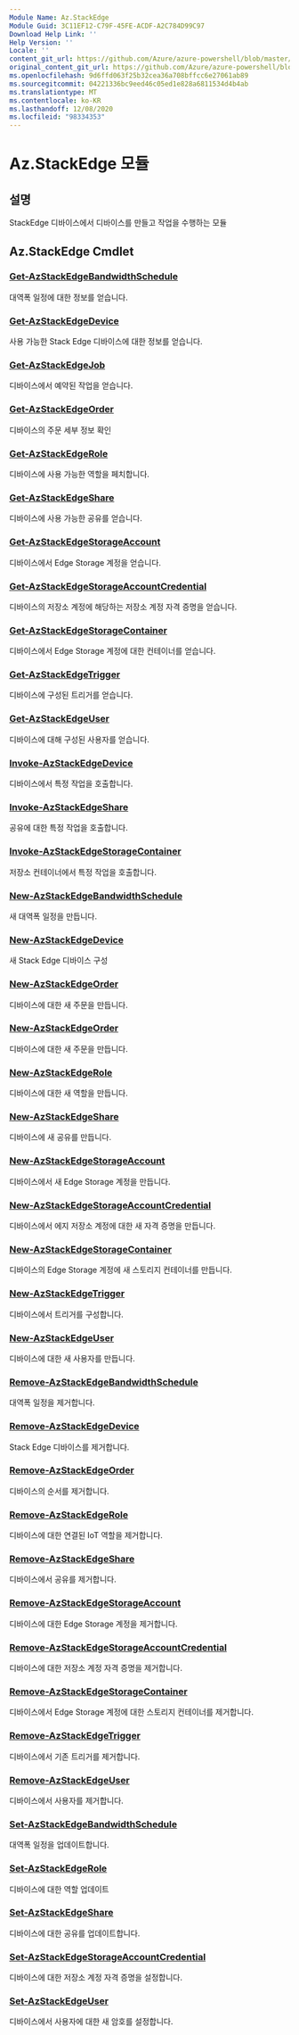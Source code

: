 ```yaml
---
Module Name: Az.StackEdge
Module Guid: 3C11EF12-C79F-45FE-ACDF-A2C784D99C97
Download Help Link: ''
Help Version: ''
Locale: ''
content_git_url: https://github.com/Azure/azure-powershell/blob/master/src/StackEdge/StackEdge/help/Az.StackEdge.md
original_content_git_url: https://github.com/Azure/azure-powershell/blob/master/src/StackEdge/StackEdge/help/Az.StackEdge.md
ms.openlocfilehash: 9d6ffd063f25b32cea36a708bffcc6e27061ab89
ms.sourcegitcommit: 04221336bc9eed46c05ed1e828a6811534d4b4ab
ms.translationtype: MT
ms.contentlocale: ko-KR
ms.lasthandoff: 12/08/2020
ms.locfileid: "98334353"
---
```

# Az.StackEdge 모듈
## 설명
StackEdge 디바이스에서 디바이스를 만들고 작업을 수행하는 모듈

## Az.StackEdge Cmdlet
### [Get-AzStackEdgeBandwidthSchedule](Get-AzStackEdgeBandwidthSchedule.md)
대역폭 일정에 대한 정보를 얻습니다.

### [Get-AzStackEdgeDevice](Get-AzStackEdgeDevice.md)
사용 가능한 Stack Edge 디바이스에 대한 정보를 얻습니다.

### [Get-AzStackEdgeJob](Get-AzStackEdgeJob.md)
디바이스에서 예약된 작업을 얻습니다.

### [Get-AzStackEdgeOrder](Get-AzStackEdgeOrder.md)
디바이스의 주문 세부 정보 확인

### [Get-AzStackEdgeRole](Get-AzStackEdgeRole.md)
디바이스에 사용 가능한 역할을 페치합니다.

### [Get-AzStackEdgeShare](Get-AzStackEdgeShare.md)
디바이스에 사용 가능한 공유를 얻습니다.

### [Get-AzStackEdgeStorageAccount](Get-AzStackEdgeStorageAccount.md)
디바이스에서 Edge Storage 계정을 얻습니다.

### [Get-AzStackEdgeStorageAccountCredential](Get-AzStackEdgeStorageAccountCredential.md)
디바이스의 저장소 계정에 해당하는 저장소 계정 자격 증명을 얻습니다.

### [Get-AzStackEdgeStorageContainer](Get-AzStackEdgeStorageContainer.md)
디바이스에서 Edge Storage 계정에 대한 컨테이너를 얻습니다.

### [Get-AzStackEdgeTrigger](Get-AzStackEdgeTrigger.md)
디바이스에 구성된 트리거를 얻습니다.
 

### [Get-AzStackEdgeUser](Get-AzStackEdgeUser.md)
디바이스에 대해 구성된 사용자를 얻습니다.

### [Invoke-AzStackEdgeDevice](Invoke-AzStackEdgeDevice.md)
디바이스에서 특정 작업을 호출합니다.

### [Invoke-AzStackEdgeShare](Invoke-AzStackEdgeShare.md)
공유에 대한 특정 작업을 호출합니다.

### [Invoke-AzStackEdgeStorageContainer](Invoke-AzStackEdgeStorageContainer.md)
저장소 컨테이너에서 특정 작업을 호출합니다.

### [New-AzStackEdgeBandwidthSchedule](New-AzStackEdgeBandwidthSchedule.md)
새 대역폭 일정을 만듭니다.

### [New-AzStackEdgeDevice](New-AzStackEdgeDevice.md)
새 Stack Edge 디바이스 구성

### [New-AzStackEdgeOrder](New-AzStackEdgeOrder.md)
디바이스에 대한 새 주문을 만듭니다.

### [New-AzStackEdgeOrder](New-AzStackEdgeOrder.md)
디바이스에 대한 새 주문을 만듭니다.

### [New-AzStackEdgeRole](New-AzStackEdgeRole.md)
디바이스에 대한 새 역할을 만듭니다.

### [New-AzStackEdgeShare](New-AzStackEdgeShare.md)
디바이스에 새 공유를 만듭니다.

### [New-AzStackEdgeStorageAccount](New-AzStackEdgeStorageAccount.md)
디바이스에서 새 Edge Storage 계정을 만듭니다.

### [New-AzStackEdgeStorageAccountCredential](New-AzStackEdgeStorageAccountCredential.md)
디바이스에서 에지 저장소 계정에 대한 새 자격 증명을 만듭니다.

### [New-AzStackEdgeStorageContainer](New-AzStackEdgeStorageContainer.md)
디바이스의 Edge Storage 계정에 새 스토리지 컨테이너를 만듭니다.

### [New-AzStackEdgeTrigger](New-AzStackEdgeTrigger.md)
디바이스에서 트리거를 구성합니다.

### [New-AzStackEdgeUser](New-AzStackEdgeUser.md)
디바이스에 대한 새 사용자를 만듭니다.

### [Remove-AzStackEdgeBandwidthSchedule](Remove-AzStackEdgeBandwidthSchedule.md)
대역폭 일정을 제거합니다.

### [Remove-AzStackEdgeDevice](Remove-AzStackEdgeDevice.md)
Stack Edge 디바이스를 제거합니다.

### [Remove-AzStackEdgeOrder](Remove-AzStackEdgeOrder.md)
디바이스의 순서를 제거합니다.

### [Remove-AzStackEdgeRole](Remove-AzStackEdgeRole.md)
디바이스에 대한 연결된 IoT 역할을 제거합니다.

### [Remove-AzStackEdgeShare](Remove-AzStackEdgeShare.md)
디바이스에서 공유를 제거합니다.

### [Remove-AzStackEdgeStorageAccount](Remove-AzStackEdgeStorageAccount.md)
디바이스에 대한 Edge Storage 계정을 제거합니다.

### [Remove-AzStackEdgeStorageAccountCredential](Remove-AzStackEdgeStorageAccountCredential.md)
디바이스에 대한 저장소 계정 자격 증명을 제거합니다.

### [Remove-AzStackEdgeStorageContainer](Remove-AzStackEdgeStorageContainer.md)
디바이스에서 Edge Storage 계정에 대한 스토리지 컨테이너를 제거합니다.

### [Remove-AzStackEdgeTrigger](Remove-AzStackEdgeTrigger.md)
디바이스에서 기존 트리거를 제거합니다.

### [Remove-AzStackEdgeUser](Remove-AzStackEdgeUser.md)
디바이스에서 사용자를 제거합니다.

### [Set-AzStackEdgeBandwidthSchedule](Set-AzStackEdgeBandwidthSchedule.md)
대역폭 일정을 업데이트합니다.

### [Set-AzStackEdgeRole](Set-AzStackEdgeRole.md)
디바이스에 대한 역할 업데이트

### [Set-AzStackEdgeShare](Set-AzStackEdgeShare.md)
디바이스에 대한 공유를 업데이트합니다.

### [Set-AzStackEdgeStorageAccountCredential](Set-AzStackEdgeStorageAccountCredential.md)
디바이스에 대한 저장소 계정 자격 증명을 설정합니다.

### [Set-AzStackEdgeUser](Set-AzStackEdgeUser.md)
디바이스에서 사용자에 대한 새 암호를 설정합니다.


